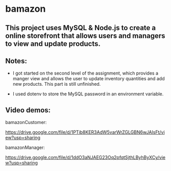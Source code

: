 # bamazon


## This project uses MySQL & Node.js to create a online storefront that allows users and managers to view and update products.

## Notes:

- I got started on the second level of the assignment, which provides a manger view and allows the user to update inventory quantities and add new products. This part is still unfinished.

- I used dotenv to store the MySQL password in an environment variable.

## Video demos:

bamazonCustomer:

https://drive.google.com/file/d/1PTib8KER3AdW5varWrZGLGBN6wJAIsFt/view?usp=sharing

bamazonManager:

https://drive.google.com/file/d/1ddO3aNJAEG23Oq2pfqtSjthLByhByXCy/view?usp=sharing



